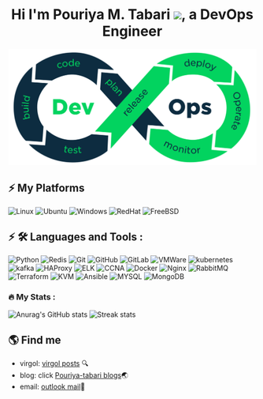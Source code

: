# <h1 align="center">Hi I'm Pouriya M. Tabari <img src="https://media.giphy.com/media/hvRJCLFzcasrR4ia7z/giphy.gif" width="32">, a DevOps Engineer</h1>

<div id="header" align="center">
  <img src="./devops-logo.png" width="1024"/>
</div>

## ⚡ My Platforms
![Linux](https://img.shields.io/badge/Linux-FCC624?style=for-the-badge&logo=linux&logoColor=black)
![Ubuntu](https://img.shields.io/badge/Ubuntu-E95420?style=for-the-badge&logo=ubuntu&logoColor=white)
![Windows](https://img.shields.io/badge/Windows-0078D6?style=for-the-badge&logo=windows&logoColor=white)
![RedHat](https://img.shields.io/badge/RedHat-FF0000?style=for-the-badge&logo=RedHat&logoColor=Red)
![FreeBSD](https://img.shields.io/badge/FreeBSD-FF0000?style=for-the-badge&logo=FreeBSD&logoColor=Red)

## ⚡ :hammer_and_wrench: Languages and Tools :

![Python](https://img.shields.io/badge/-Python-white?style=plastic&logo=Python)
![Redis](https://img.shields.io/badge/-Redis-white?style=plastic&logo=Redis)
![Git](https://img.shields.io/badge/-Git-white?style=plastic&logo=git)
![GitHub](https://img.shields.io/badge/-GitHub-181717?style=plastic&logo=github)
![GitLab](https://img.shields.io/badge/-GitLab-FCA121?style=plastic&logo=gitlab)
![VMWare](https://img.shields.io/badge/-VMware-white?style=plastic&logo=vmware)
![kubernetes](https://img.shields.io/badge/-Kubernetes-white?style=plastic&logo=kubernetes)
![kafka](https://img.shields.io/badge/-ApacheKafka-black?style=plastic&logo=ApacheKafka)
![HAProxy](https://img.shields.io/badge/-HAProxy-black?style=plastic&logo=HAProxy)
![ELK](https://img.shields.io/badge/-ELK-green?style=plastic&logo=Elastic)
![CCNA](https://img.shields.io/badge/-CCNA-lightgrey?style=plastic&logo=Cisco)
![Docker](https://img.shields.io/badge/-Docker-blue?style=plastic&logo=Docker)
![Nginx](https://img.shields.io/badge/-NGINX-blackgreen?style=plastic&logo=Nginx)
![RabbitMQ](https://img.shields.io/badge/-RabbitMQ-white?style=plastic&logo=RabbitMQ)
![Terraform](https://img.shields.io/badge/-Terraform-blueviolet?style=plastic&logo=Terraform)
![KVM](https://img.shields.io/badge/-KVM-white?style=plastic&logo=LinuxKVM)
![Ansible](https://img.shields.io/badge/-Ansible-black?style=plastic&logo=Ansible)
![MYSQL](https://img.shields.io/badge/-Mysql-white?style=plastic&logo=Mysql)
![MongoDB](https://img.shields.io/badge/-MongoDB-white?style=plastic&logo=MongoDB)

### :fire: My Stats :
![Anurag's GitHub stats](https://github-readme-stats-git-masterrstaa-rickstaa.vercel.app/api?username=pouriatabari&theme=cobalt2&show_icons=true&card_width=495px)
![Streak stats](https://github-readme-streak-stats.herokuapp.com/?user=pouriatabari&show_icons=true&theme=tokyonight)  

## 🌎 Find me
- virgol: [virgol posts](https://virgool.io/@ptabari) :mag:
- blog: click [Pouriya-tabari blogs](https://pouriya-tabari.ir/):earth_asia:
- email:  <a href="mailto:pouriya_tabari@outlook.com">outlook mail</a>:e-mail:


<!--
**pouriatabari/pouriatabari** is a ✨ _special_ ✨ repository because its `README.md` (this file) appears on your GitHub profile.

Here are some ideas to get you started:

- 🔭 I’m currently working on ...
- 🌱 I’m currently learning ...
- 👯 I’m looking to collaborate on ...
- 🤔 I’m looking for help with ...
- 💬 Ask me about ...
- 📫 How to reach me: ...
- 😄 Pronouns: ...
- ⚡ Fun fact: ...
-->
